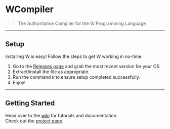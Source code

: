 # WCompiler
>	The Authoritative Compiler for the W Programming Language  
---  
##	Setup  
Installing W is easy! Follow the steps to get W working in no-time.  
  1. Go to the [Releases page](https://github.com/wessupermare/WCompiler/releases) and grab the most recent version for your OS.  
  2. Extract/install the file as appropriate.
  3. Run the command `W` to ensure setup completed successfully.
  4. Enjoy!   
---  
##  Getting Started  
Head over to the [wiki](https://github.com/wessupermare/WCompiler/wiki) for tutorials and documentation.  
Check out the [project page](https://wsleeman.com/projects/w).
